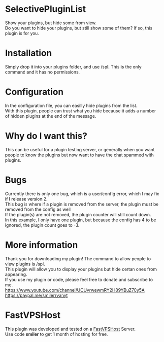 # SelectivePluginList
Show your plugins, but hide some from view.<br>
Do you want to hide your plugins, but still show some of them? If so, this plugin is for you.<br>

# Installation
Simply drop it into your plugins folder, and use /spl. This is the only command and it has no permissions.

# Configuration
In the configuration file, you can easilly hide plugins from the list.<br>
With this plugin, people can trust what you hide because it adds a number of hidden plugins at the end of the message.<br>

# Why do I want this?
This can be useful for a plugin testing server, or generally when you want people to know the plugins but now want to have the chat spammed with plugins.<br>

# Bugs
Currently there is only one bug, which is a user/config error, which I may fix if I release version 2.<br>
This bug is where if a plugin is removed from the server, the plugin must be removed from the config as well<br>
If the plugin(s) are not removed, the plugin counter will still count down.<br>
In this example, I only have one plugin, but because the config has 4 to be ignored, the plugin count goes to -3.<br>

# More information
Thank you for downloading my plugin! The command to allow people to view plugins is /spl.<br>
This plugin will allow you to display your plugins but hide certan ones from appearing.<br>
If you use my plugin or code, please feel free to donate and subscribe to me.<br>
https://www.youtube.com/channel/UCUvrwewmRY2H89YBuZ70y5A<br>
https://paypal.me/smilerryanyt<br>

# FastVPSHost
This plugin was developed and tested on a [FastVPSHost](https://fastvpshost.com/aff.php?aff=1) Server.<br>
Use code **smiler** to get 1 month of hosting for free.
